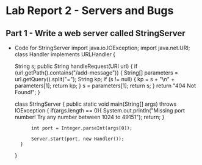 # Lab Report 2 - Servers and Bugs
## Part 1 - Write a web server called StringServer
* Code for StringServer
import java.io.IOException;
import java.net.URI;
class Handler implements URLHandler {

    String s;
    public String handleRequest(URI url) {
        if (url.getPath().contains("/add-message")) {
            String[] parameters = url.getQuery().split("=");
            String kp;
            if (s != null) {
                kp = s + "\n" + parameters[1];
                return kp;
            }
            s = parameters[1];
            return s;
        }
        return "404 Not Found!";
    }

    class StringServer {
        public static void main(String[] args) throws IOException {
            if(args.length == 0){
                System.out.println("Missing port number! Try any number between 1024 to 49151");
                return;
            }
    
            int port = Integer.parseInt(args[0]);
    
            Server.start(port, new Handler());
        }
    }
    
